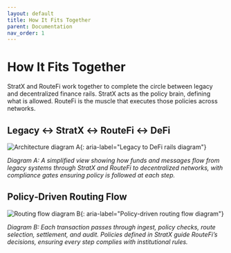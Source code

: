 ```yaml
---
layout: default
title: How It Fits Together
parent: Documentation
nav_order: 1
---
```


# How It Fits Together

StratX and RouteFi work together to complete the circle between legacy and decentralized finance rails. StratX acts as the policy brain, defining what is allowed. RouteFi is the muscle that executes those policies across networks.

## Legacy ↔ StratX ↔ RouteFi ↔ DeFi

![Architecture diagram A](/assets/svg/diagram-a.svg){: aria-label="Legacy to DeFi rails diagram"}

*Diagram A: A simplified view showing how funds and messages flow from legacy systems through StratX and RouteFi to decentralized networks, with compliance gates ensuring policy is followed at each step.*

## Policy‑Driven Routing Flow

![Routing flow diagram B](/assets/svg/diagram-b.svg){: aria-label="Policy-driven routing flow diagram"}

*Diagram B: Each transaction passes through ingest, policy checks, route selection, settlement, and audit. Policies defined in StratX guide RouteFi’s decisions, ensuring every step complies with institutional rules.*

